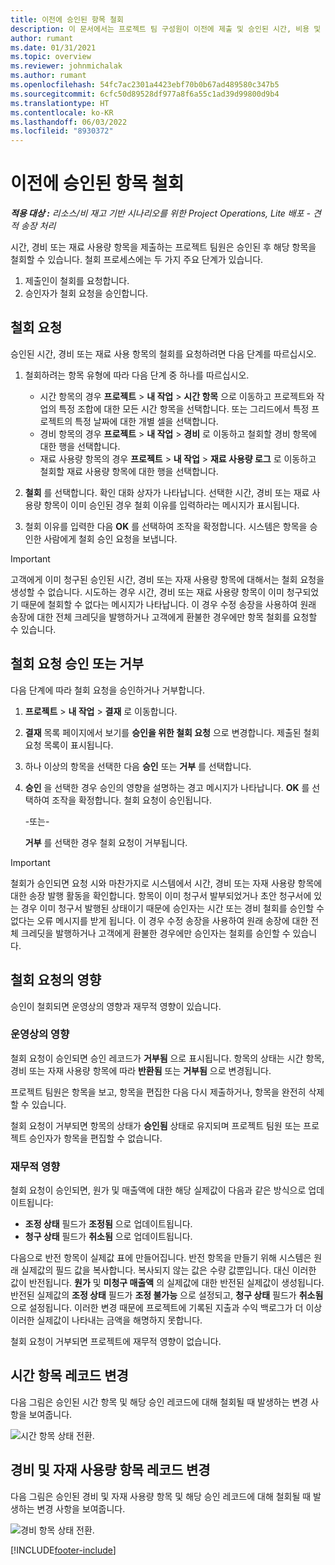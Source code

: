 ```yaml
---
title: 이전에 승인된 항목 철회
description: 이 문서에서는 프로젝트 팀 구성원이 이전에 제출 및 승인된 시간, 비용 및 자재 사용 기록의 철회를 요청할 수 있는 방법과 프로젝트 관리자가 회수 요청을 승인하거나 거부할 수 있는 방법을 설명합니다.
author: rumant
ms.date: 01/31/2021
ms.topic: overview
ms.reviewer: johnmichalak
ms.author: rumant
ms.openlocfilehash: 54fc7ac2301a4423ebf70b0b67ad489580c347b5
ms.sourcegitcommit: 6cfc50d89528df977a8f6a55c1ad39d99800d9b4
ms.translationtype: HT
ms.contentlocale: ko-KR
ms.lasthandoff: 06/03/2022
ms.locfileid: "8930372"
---
```

# <a name="recall-previously-approved-entries"></a>이전에 승인된 항목 철회

_**적용 대상 :** 리소스/비 재고 기반 시나리오를 위한 Project Operations, Lite 배포 - 견적 송장 처리_

시간, 경비 또는 재료 사용량 항목을 제출하는 프로젝트 팀원은 승인된 후 해당 항목을 철회할 수 있습니다. 철회 프로세스에는 두 가지 주요 단계가 있습니다.

1. 제출인이 철회를 요청합니다.
2. 승인자가 철회 요청을 승인합니다.

## <a name="request-a-recall"></a>철회 요청

승인된 시간, 경비 또는 재료 사용 항목의 철회를 요청하려면 다음 단계를 따르십시오.

1. 철회하려는 항목 유형에 따라 다음 단계 중 하나를 따르십시오.

    - 시간 항목의 경우 **프로젝트** \> **내 작업** \> **시간 항목** 으로 이동하고 프로젝트와 작업의 특정 조합에 대한 모든 시간 항목을 선택합니다. 또는 그리드에서 특정 프로젝트의 특정 날짜에 대한 개별 셀을 선택합니다.
    - 경비 항목의 경우 **프로젝트** \> **내 작업** \> **경비** 로 이동하고 철회할 경비 항목에 대한 행을 선택합니다.
    - 재료 사용량 항목의 경우 **프로젝트** \> **내 작업** \> **재료 사용량 로그** 로 이동하고 철회할 재료 사용량 항목에 대한 행을 선택합니다.

2. **철회** 를 선택합니다. 확인 대화 상자가 나타납니다. 선택한 시간, 경비 또는 재료 사용량 항목이 이미 승인된 경우 철회 이유를 입력하라는 메시지가 표시됩니다.
3. 철회 이유를 입력한 다음 **OK** 를 선택하여 조작을 확정합니다. 시스템은 항목을 승인한 사람에게 철회 승인 요청을 보냅니다.

> [!IMPORTANT]
> 고객에게 이미 청구된 승인된 시간, 경비 또는 자재 사용량 항목에 대해서는 철회 요청을 생성할 수 없습니다. 시도하는 경우 시간, 경비 또는 재료 사용량 항목이 이미 청구되었기 때문에 철회할 수 없다는 메시지가 나타납니다. 이 경우 수정 송장을 사용하여 원래 송장에 대한 전체 크레딧을 발행하거나 고객에게 환불한 경우에만 항목 철회를 요청할 수 있습니다.

## <a name="approve-or-reject-a-recall-request"></a>철회 요청 승인 또는 거부

다음 단계에 따라 철회 요청을 승인하거나 거부합니다.

1. **프로젝트** \> **내 작업** \> **결재** 로 이동합니다.
2. **결재** 목록 페이지에서 보기를 **승인을 위한 철회 요청** 으로 변경합니다. 제출된 철회 요청 목록이 표시됩니다.
3. 하나 이상의 항목을 선택한 다음 **승인** 또는 **거부** 를 선택합니다.
4. **승인** 을 선택한 경우 승인의 영향을 설명하는 경고 메시지가 나타납니다. **OK** 를 선택하여 조작을 확정합니다. 철회 요청이 승인됩니다.

    -또는-

    **거부** 를 선택한 경우 철회 요청이 거부됩니다.

> [!IMPORTANT]
> 철회가 승인되면 요청 시와 마찬가지로 시스템에서 시간, 경비 또는 자재 사용량 항목에 대한 송장 발행 활동을 확인합니다. 항목이 이미 청구서 발부되었거나 초안 청구서에 있는 경우 이미 청구서 발행된 상태이기 때문에 승인자는 시간 또는 경비 철회를 승인할 수 없다는 오류 메시지를 받게 됩니다. 이 경우 수정 송장을 사용하여 원래 송장에 대한 전체 크레딧을 발행하거나 고객에게 환불한 경우에만 승인자는 철회를 승인할 수 있습니다.

## <a name="impact-of-a-recall-request"></a>철회 요청의 영향

승인이 철회되면 운영상의 영향과 재무적 영향이 있습니다.

### <a name="operational-impact"></a>운영상의 영향

철회 요청이 승인되면 승인 레코드가 **거부됨** 으로 표시됩니다. 항목의 상태는 시간 항목, 경비 또는 자재 사용량 항목에 따라 **반환됨** 또는 **거부됨** 으로 변경됩니다.

프로젝트 팀원은 항목을 보고, 항목을 편집한 다음 다시 제출하거나, 항목을 완전히 삭제할 수 있습니다.

철회 요청이 거부되면 항목의 상태가 **승인됨** 상태로 유지되며 프로젝트 팀원 또는 프로젝트 승인자가 항목을 편집할 수 없습니다.

### <a name="financial-impact"></a>재무적 영향

철회 요청이 승인되면, 원가 및 매출액에 대한 해당 실제값이 다음과 같은 방식으로 업데이트됩니다:

- **조정 상태** 필드가 **조정됨** 으로 업데이트됩니다.
- **청구 상태** 필드가 **취소됨** 으로 업데이트됩니다.

다음으로 반전 항목이 실제값 표에 만들어집니다. 반전 항목을 만들기 위해 시스템은 원래 실제값의 필드 값을 복사합니다. 복사되지 않는 값은 수량 값뿐입니다. 대신 이러한 값이 반전됩니다. **원가** 및 **미청구 매출액** 의 실제값에 대한 반전된 실제값이 생성됩니다. 반전된 실제값의 **조정 상태** 필드가 **조정 불가능** 으로 설정되고, **청구 상태** 필드가 **취소됨** 으로 설정됩니다. 이러한 변경 때문에 프로젝트에 기록된 지출과 수익 백로그가 더 이상 이러한 실제값이 나타내는 금액을 해명하지 못합니다.

철회 요청이 거부되면 프로젝트에 재무적 영향이 없습니다.

## <a name="changes-to-time-entry-records"></a>시간 항목 레코드 변경

다음 그림은 승인된 시간 항목 및 해당 승인 레코드에 대해 철회될 때 발생하는 변경 사항을 보여줍니다.

![시간 항목 상태 전환.](media/TimeEntryStateTransitions.png)

## <a name="changes-to-expense-and-material-usage-entry-records"></a>경비 및 자재 사용량 항목 레코드 변경

다음 그림은 승인된 경비 및 자재 사용량 항목 및 해당 승인 레코드에 대해 철회될 때 발생하는 변경 사항을 보여줍니다.

![경비 항목 상태 전환.](media/ExpenseEntryStateTransitions.png)

[!INCLUDE[footer-include](../includes/footer-banner.md)]
